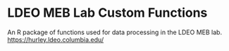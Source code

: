 # LDEO MEB Lab Custom Functions
An R package of functions used for data processing in the LDEO MEB lab. https://hurley.ldeo.columbia.edu/
